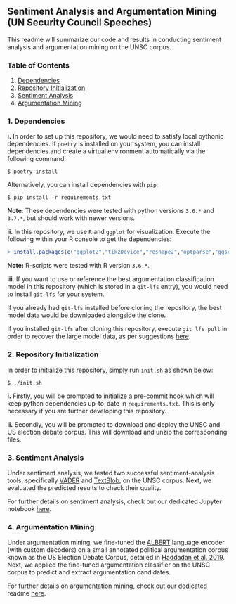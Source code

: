 ## Sentiment Analysis and Argumentation Mining (UN Security Council Speeches)

This readme will summarize our code and results in conducting sentiment analysis and argumentation mining on the UNSC corpus.

### Table of Contents

1. [Dependencies](#1-Dependencies)
2. [Repository Initialization](#2-Repository-Initialization)
3. [Sentiment Analysis](#3-Sentiment-Analysis)
4. [Argumentation Mining](#4-Argumentation-Mining)

### 1. Dependencies

**i.** In order to set up this repository, we would need to satisfy local pythonic dependencies. If `poetry` is installed on your system, you can install dependencies and create a virtual environment automatically via the following command:

```shell
$ poetry install
```

Alternatively, you can install dependencies with `pip`:

```shell
$ pip install -r requirements.txt
```

**Note**: These dependencies were tested with python versions `3.6.*` and `3.7.*`, but should work with newer versions. 

**ii.** In this repository, we use `R` and `ggplot` for visualization. Execute the following within your R console to get the dependencies:

```r
> install.packages(c("ggplot2","tikzDevice","reshape2","optparse","ggsci"))
```

**Note:** R-scripts were tested with R version `3.6.*`.

**iii.** If you want to use or reference the best argumentation classification model in this repository (which is stored in a `git-lfs` entry), you would need to install `git-lfs` for your system.

If you already had `git-lfs` installed before cloning the repository, the best model data would be downloaded alongside the clone.

If you installed `git-lfs` after cloning this repository, execute `git lfs pull` in order to recover the large model data, as per suggestions [here](https://github.com/git-lfs/git-lfs/issues/325).

### 2. Repository Initialization

In order to initialize this repository, simply run `init.sh` as shown below:

```shell
$ ./init.sh
```

**i.** Firstly, you will be prompted to initialize a pre-commit hook which will keep python dependencies up-to-date in `requirements.txt`. This is only necessary if you are further developing this repository.

**ii.** Secondly, you will be prompted to download and deploy the UNSC and US election debate corpus. This will download and unzip the corresponding files.

### 3. Sentiment Analysis

Under sentiment analysis, we tested two successful sentiment-analysis tools, specifically [VADER](https://github.com/cjhutto/vaderSentiment) and [TextBlob](https://github.com/sloria/TextBlob), on the UNSC corpus. Next, we evaluated the predicted results to check their quality.

For further details on sentiment analysis, check out our dedicated Jupyter notebook [here](./sentiment.ipynb).

### 4. Argumentation Mining

Under argumentation mining, we fine-tuned the [ALBERT](https://github.com/google-research/ALBERT) language encoder (with custom decoders) on a small annotated political argumentation corpus known as the US Election Debate Corpus, detailed in [Haddadan et al. 2019](https://www.aclweb.org/anthology/P19-1463/). Next, we applied the fine-tuned argumentation classifier on the UNSC corpus to predict and extract argumentation candidates. 

For further details on argumentation mining, check out our dedicated readme [here](./argumentation.md).
